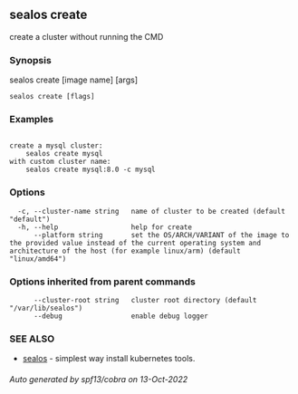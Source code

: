 ## sealos create

create a cluster without running the CMD

### Synopsis

sealos create [image name] [args]

```
sealos create [flags]
```

### Examples

```

create a mysql cluster:
	sealos create mysql
with custom cluster name:
	sealos create mysql:8.0 -c mysql

```

### Options

```
  -c, --cluster-name string   name of cluster to be created (default "default")
  -h, --help                  help for create
      --platform string       set the OS/ARCH/VARIANT of the image to the provided value instead of the current operating system and architecture of the host (for example linux/arm) (default "linux/amd64")
```

### Options inherited from parent commands

```
      --cluster-root string   cluster root directory (default "/var/lib/sealos")
      --debug                 enable debug logger
```

### SEE ALSO

* [sealos](sealos.md)	 - simplest way install kubernetes tools.

###### Auto generated by spf13/cobra on 13-Oct-2022

